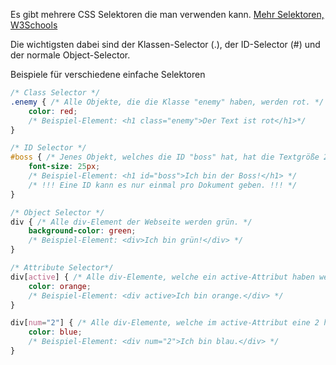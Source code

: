 Es gibt mehrere CSS Selektoren die man verwenden kann.
[Mehr Selektoren, W3Schools](https://www.w3schools.com/css/css_selectors.asp)

Die wichtigsten dabei sind der Klassen-Selector (.), der ID-Selector (#) und der normale Object-Selector.

Beispiele für verschiedene einfache Selektoren
```css
/* Class Selector */
.enemy { /* Alle Objekte, die die Klasse "enemy" haben, werden rot. */
    color: red;
    /* Beispiel-Element: <h1 class="enemy">Der Text ist rot</h1>*/
}

/* ID Selector */
#boss { /* Jenes Objekt, welches die ID "boss" hat, hat die Textgröße 25px. */
    font-size: 25px;
    /* Beispiel-Element: <h1 id="boss">Ich bin der Boss!</h1> */
    /* !!! Eine ID kann es nur einmal pro Dokument geben. !!! */
}

/* Object Selector */
div { /* Alle div-Element der Webseite werden grün. */
    background-color: green;
    /* Beispiel-Element: <div>Ich bin grün!</div> */
}

/* Attribute Selector*/
div[active] { /* Alle div-Elemente, welche ein active-Attribut haben werden orange.*/
    color: orange;
    /* Beispiel-Element: <div active>Ich bin orange.</div> */
}

div[num="2"] { /* Alle div-Elemente, welche im active-Attribut eine 2 haben werden blau.*/
    color: blue;
    /* Beispiel-Element: <div num="2">Ich bin blau.</div> */
}
```